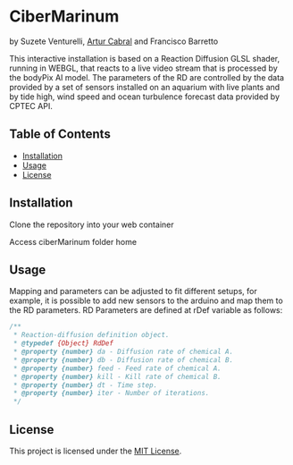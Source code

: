 # CiberMarinum
by Suzete Venturelli, [Artur Cabral](https://github.com/arturcabral) and Francisco Barretto

This interactive installation is based on a Reaction Diffusion GLSL shader, running in WEBGL, that reacts to a live video stream that is processed by the bodyPix AI model. The parameters of the RD are controlled by the data provided by a set of sensors installed on an aquarium with live plants and by tide high, wind speed and ocean turbulence forecast data provided by CPTEC API.

## Table of Contents

- [Installation](#installation)
- [Usage](#usage)
- [License](#license)

## Installation

Clone the repository into your web container

Access ciberMarinum folder home

## Usage

Mapping and parameters can be adjusted to fit different setups, for example, it is possible to add new sensors to the arduino and map them to the RD parameters.
RD Parameters are defined at rDef variable as follows:


```javascript
/**
 * Reaction-diffusion definition object.
 * @typedef {Object} RdDef
 * @property {number} da - Diffusion rate of chemical A.
 * @property {number} db - Diffusion rate of chemical B.
 * @property {number} feed - Feed rate of chemical A.
 * @property {number} kill - Kill rate of chemical B.
 * @property {number} dt - Time step.
 * @property {number} iter - Number of iterations.
 */
``````

## License
This project is licensed under the [MIT License](LICENSE).
